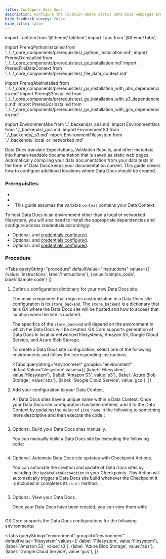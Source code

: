 ```yaml
---
title: Configure Data Docs
description: Configure the location where static Data Docs webpages are created.
hide_feedback_survey: false
hide_title: false
---
```


import TabItem from '@theme/TabItem';
import Tabs from '@theme/Tabs';

import PrereqPythonInstalled from '../../_core_components/prerequisites/_python_installation.md';
import PrereqGxInstalled from '../../_core_components/prerequisites/_gx_installation.md'
import PrereqFileDataContext from '../../_core_components/prerequisites/_file_data_context.md'

import PrereqAbsInstalled from '../../_core_components/prerequisites/_gx_installation_with_abs_dependencies.md'
import PrereqS3Installed from '../../_core_components/prerequisites/_gx_installation_with_s3_dependencies.md'
import PrereqGcsInstalled from '../../_core_components/prerequisites/_gx_installation_with_gcs_dependencies.md'

import EnvironmentAbs from './_backends/_abs.md'
import EnvironmentGcs from './_backends/_gcs.md'
import EnvironmentS3 from './_backends/_s3.md'
import EnvironmentFilesystem from './_backends/_local_or_networked.md'

Data Docs translate Expectations, Validation Results, and other metadata into human-readable documentation that is saved as static web pages. Automatically compiling your data documentation from your data tests in the form of Data Docs keeps your documentation current.  This guide covers how to configure additional locations where Data Docs should be created.

### Prerequisites:

- <PrereqPythonInstalled/>.
- <PrereqGxInstalled/>.
- <PrereqFileDataContext/>.  This guide assumes the variable `context` contains your Data Context.

To host Data Docs in an environment other than a local or networked filesystem, you will also need to install the appropriate dependencies and configure access credentials accordingly:

- Optional. <PrereqS3Installed/> and [credentials configured](/core/configure_project_settings/configure_credentials/configure_credentials.md).
- Optional. <PrereqGcsInstalled/> and [credentials configured](/core/configure_project_settings/configure_credentials/configure_credentials.md).
- Optional. <PrereqAbsInstalled/> and [credentials configured](/core/configure_project_settings/configure_credentials/configure_credentials.md).

### Procedure
<Tabs 
  queryString="procedure"
  defaultValue="instructions" 
  values={[
    {value: 'instructions', label:'Instructions'},
    {value:'sample_code', label:'Sample code'}
  ]}
>

<TabItem value="instructions" label="Instructions">

1. Define a configuration dictionary for your new Data Docs site.

   The main component that requires customization in a Data Docs site configuration is its `store_backend`.  The `store_backend` is a dictionary that tells GX where the Data Docs site will be hosted and how to access that location when the site is updated.

   The specifics of the `store_backend` will depend on the environment in which the Data Docs will be created.  GX Core supports generation of Data Docs in local or networked filesystems, Amazon S3, Google Cloud Service, and Azure Blob Storage.

   To create a Data Docs site configuration, select one of the following environments and follow the corresponding instructions.

   <Tabs 
      queryString="environment"
      groupId="environment"
      defaultValue='filesystem'
      values={[
         {label: 'Filesystem', value:'filesystem'},
         {label: 'Amazon S3', value:'s3'},
         {label: 'Azure Blob Storage', value:'abs'},
         {label: 'Google Cloud Service', value:'gcs'},
      ]}
   >
   
   <TabItem value="filesystem">
   
   <EnvironmentFilesystem/>
   
   </TabItem>

   <TabItem value="s3">
   
   <EnvironmentS3/>
   
   </TabItem>

   <TabItem value="abs">
   
   <EnvironmentAbs/>
   
   </TabItem>

   <TabItem value="gcs">
   
   <EnvironmentGcs/>
   
   </TabItem>

   </Tabs>

4. Add your configuration to your Data Context.

   All Data Docs sites have a unique name within a Data Context. Once your Data Docs site configuration has been defined, add it to the Data Context by updating the value of `site_name` in the following to something more descriptive and then execute the code::

   ```python title="Python" name="docs/docusaurus/docs/core/configure_project_settings/configure_data_docs/_examples/data_docs_local_or_networked.py - add data docs config to Data Context"
   ```

5. Optional. Build your Data Docs sites manually.

   You can manually build a Data Docs site by executing the following code:

   ```python title="Python" name="docs/docusaurus/docs/core/configure_project_settings/configure_data_docs/_examples/data_docs_local_or_networked.py - manually build Data Docs"
   ```

6. Optional. Automate Data Docs site updates with Checkpoint Actions.

   You can automate the creation and update of Data Docs sites by including the `UpdateDataDocsAction` in your Checkpoints.  This Action will automatically trigger a Data Docs site build whenever the Checkpoint it is included in completes its `run()` method.

   ```python title="Python" name="docs/docusaurus/docs/core/configure_project_settings/configure_data_docs/_examples/data_docs_local_or_networked.py - automate data docs with a Checkpoint Action"
   ```

7. Optional. View your Data Docs.

   Once your Data Docs have been created, you can view them with:

   ```python title="Python" name="docs/docusaurus/docs/core/configure_project_settings/configure_data_docs/_examples/data_docs_local_or_networked.py - view data docs"
   ```

</TabItem>

<TabItem value="sample_code" label="Sample code">

   GX Core supports the Data Docs configurations for the following environments:

   <Tabs 
      queryString="environment"
      groupId="environment"
      defaultValue='filesystem'
      values={[
         {label: 'Filesystem', value:'filesystem'},
         {label: 'Amazon S3', value:'s3'},
         {label: 'Azure Blob Storage', value:'abs'},
         {label: 'Google Cloud Service', value:'gcs'},
      ]}
   >
   
   <TabItem value="filesystem">
   
   ```python title="Python" name="docs/docusaurus/docs/core/configure_project_settings/configure_data_docs/_examples/data_docs_local_or_networked.py - full code example"
   ```
   
   </TabItem>

   <TabItem value="s3">
   
   ```python title="Python" name="docs/docusaurus/docs/core/configure_project_settings/configure_data_docs/_examples/data_docs_s3.py - full code example"
   ```
   
   </TabItem>

   <TabItem value="abs">
   
   ```python title="Python" name="docs/docusaurus/docs/core/configure_project_settings/configure_data_docs/_examples/data_docs_abs.py - full code example"
   ```
   
   </TabItem>

   <TabItem value="gcs">
   
   ```python title="Python" name="docs/docusaurus/docs/core/configure_project_settings/configure_data_docs/_examples/data_docs_gcs.py - full code example"
   ```
   
   </TabItem>

   </Tabs>

</TabItem>

</Tabs>

